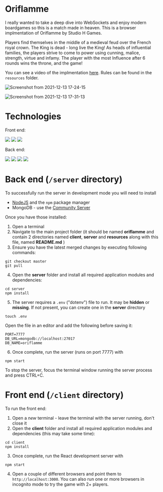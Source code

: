 # Oriflamme

I really wanted to take a deep dive into WebSockets and enjoy modern boardgames so this is a match made in heaven. This is a browser implmentation of Oriflamme by Studio H Games.

Players find themselves in the middle of a medieval feud over the French royal crown. The King is dead - long live the King! As heads of influential families, the players strive to come to power using cunning, malice, strength, virtue and infamy. The player with the most Influence after 6 rounds wins the throne, and the game!

You can see a video of the implmentation [here](https://www.youtube.com/watch?v=5L3fkxHlPSs). Rules can be found in the `resources` folder.

![Screenshot from 2021-12-13 17-24-15](https://user-images.githubusercontent.com/4533473/145871149-61c867d1-164d-4941-b600-9e1f2a79663e.png)

![Screenshot from 2021-12-13 17-31-13](https://user-images.githubusercontent.com/4533473/145871076-c95404b1-8d2e-4d04-9d6f-43d3e942251d.png)

# Technologies

Front end:

![](https://img.shields.io/badge/React-20232A?style=for-the-badge&logo=react&logoColor=61DAFB)
![](https://img.shields.io/badge/JavaScript-323330?style=for-the-badge&logo=javascript&logoColor=F7DF1E)
![](https://img.shields.io/badge/CSS-239120?&style=for-the-badge&logo=css3&logoColor=white)

Back end:

![](https://img.shields.io/badge/Node.js-43853D?style=for-the-badge&logo=node.js&logoColor=white)
![](https://img.shields.io/badge/Express.js-404D59?style=for-the-badge)
![](https://img.shields.io/badge/Socket.io-black?style=for-the-badge&logo=socket.io&badgeColor=010101)
![](https://img.shields.io/badge/MongoDB-4EA94B?style=for-the-badge&logo=mongodb&logoColor=white)


# Back end (`/server` directory)

To successfully run the server in development mode you will need to install

* [NodeJS](https://nodejs.org/en/) and the `npm` package manager
* MongoDB - use the [Community Server](https://www.mongodb.com/try/download/community)

Once you have those installed:

1. Open a terminal
2. Navigate to the main project folder (it should be named **oriflamme** and contain 2 directories named **client**, **server** and **resources** along with this file, named **README.md** )
3. Ensure you have the latest merged changes by executing following commands:

```
git checkout master
git pull
```

4. Open the **server** folder and install all required application modules and dependencies:

```
cd server
npm install
```

5. The server requires a `.env` ("dotenv") file to run. It may be **hidden** or **missing**. If not present, you can create one in the **server** directory

```
touch .env
```

Open the file in an editor and add the following before saving it:

```
PORT=7777
DB_URL=mongodb://localhost:27017
DB_NAME=oriflamme
```

6. Once complete, run the server (runs on port 7777) with

```
npm start
```

To stop the server, focus the terminal window running the server process and press CTRL+C.

# Front end (`/client` directory)

To run the front end:

1. Open a _new_ terminal - leave the terminal with the server running, don't close it
2. Open the **client** folder and install all required application modules and dependencies (this may take some time):

```
cd client
npm install
```
3. Once complete, run the React development server with

```
npm start
```

4. Open a couple of different browsers and point them to `http://localhost:3000`. You can also run one or more browsers in incognito mode to try the game with 2+ players.
